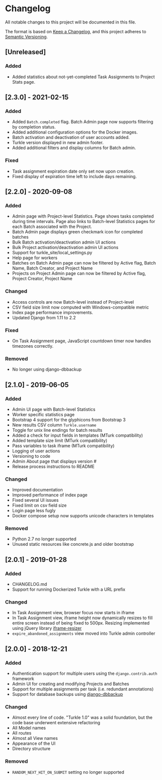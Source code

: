 # Changelog
All notable changes to this project will be documented in this file.

The format is based on [Keep a Changelog](https://keepachangelog.com/en/1.0.0/),
and this project adheres to [Semantic Versioning](https://semver.org/spec/v2.0.0.html).

## [Unreleased]
### Added
- Added statistics about not-yet-completed Task Assignments to
  Project Stats page.

## [2.3.0] - 2021-02-15
### Added
- Added `Batch.completed` flag. Batch Admin page now supports
  filtering by completion status.
- Added additional configuration options for the Docker images.
- Batch activation and deactivation of user accounts added.
- Turkle version displayed in new admin footer.
- Added additional filters and display columns for Batch admin.

### Fixed
- Task assignment expiration date only set now upon creation.
- Fixed display of expiration time left to include days remaining.

## [2.2.0] - 2020-09-08
### Added
- Admin page with Project-level Statistics.  Page shows tasks
  completed during time intervals.  Page also links to Batch-level
  Statistics pages for each Batch associated with the Project.
- Batch Admin page displays green checkmark icon for completed batches
- Bulk Batch activation/deactivation admin UI actions
- Bulk Project activation/deactivation admin UI actions
- Support for turkle_site/local_settings.py
- Help page for workers
- Batches on Batch Admin page can now be filtered by Active flag,
  Batch Name, Batch Creator, and Project Name
- Projects on Project Admin page can now be filtered by Active flag,
  Project Creator, Project Name

### Changed
- Access controls are now Batch-level instead of Project-level
- CSV field size limit now computed with Windows-compatible metric
- Index page performance improvements.
- Updated Django from 1.11 to 2.2

### Fixed
- On Task Assignment page, JavaScript countdown timer now handles
  timezones correctly.

### Removed
- No longer using django-dbbackup

## [2.1.0] - 2019-06-05
### Added
- Admin UI page with Batch-level Statistics
- Worker specific statistics page
- Bootstrap 4 support for the glyphicons from Bootstrap 3
- New results CSV column `Turkle.username`
- Toggle for unix line endings for batch results
- Added a check for input fields in templates (MTurk compatibility)
- Added template size limit (MTurk compatibility)
- Pass variables to task iframe (MTurk compatibility)
- Logging of user actions
- Versioning to code
- Admin About page that displays version #
- Release process instructions to README

### Changed
- Improved documentation
- Improved performance of index page
- Fixed several UI issues
- Fixed limit on csv field size
- Login page less fugly
- Docker compose setup now supports unicode characters in templates

### Removed
- Python 2.7 no longer supported
- Unused static resources like concrete.js and older bootstrap

## [2.0.1] - 2019-01-28
### Added
- CHANGELOG.md
- Support for running Dockerized Turkle with a URL prefix

### Changed
- In Task Assignment view, browser focus now starts in iframe
- In Task Assignment view, iframe height now dynamically resizes
  to fill entire screen instead of being fixed to 500px.  Resizing
  implemented using jQuery library
  [iframe-resizer](https://github.com/davidjbradshaw/iframe-resizer)
- `expire_abandoned_assignments` view moved into Turkle admin controller

## [2.0.0] - 2018-12-21
### Added
- Authentication support for multiple users using the
  `django.contrib.auth` framework
- Admin UI for creating and modifying Projects and Batches
- Support for multiple assignments per task (i.e. redundant
  annotations)
- Support for database backups using
  [django-dbbackup](https://django-dbbackup.readthedocs.io/en/stable/)

### Changed
- Almost every line of code. "Turkle 1.0" was a solid foundation, but
  the code base underwent extensive refactoring
- All Model names
- All routes
- Almost all View names
- Appearance of the UI
- Directory structure

### Removed
- `RANDOM_NEXT_HIT_ON_SUBMIT` setting no longer supported
